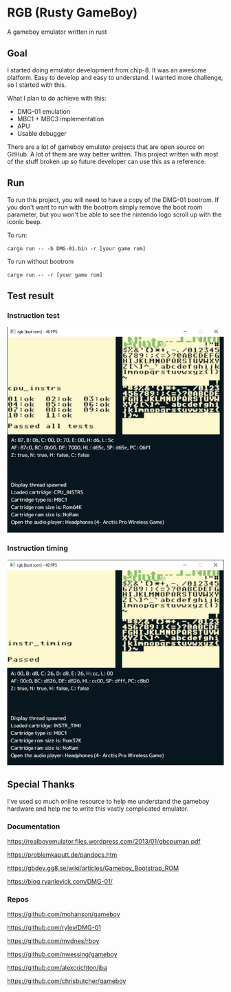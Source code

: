 # RGB (Rusty GameBoy)

A gameboy emulator written in rust

## Goal
I started doing emulator development from chip-8. It was an awesome platform. Easy to develop and easy to understand.
I wanted more challenge, so I started with this.

What I plan to do achieve with this:

* DMG-01 emulation
* MBC1 + MBC3 implementation
* APU
* Usable debugger

There are a lot of gameboy emulator projects that are open source on GitHub. A lot of them are way better written.
This project written with most of the stuff broken up so future developer can use this
as a reference.

## Run
To run this project, you will need to have a copy of the DMG-01 bootrom. If you don't want to run with the bootrom simply remove the boot room parameter, but you won't be able to see the nintendo logo scroll up with the iconic beep.

To run:

```
cargo run -- -b DMG-01.bin -r [your game rom]
```

To run without bootrom

```
cargo run -- -r [your game rom]
```

## Test result

### Instruction test
![cpu instruction test](cpu_instrs.png)

### Instruction timing
![cpu instruction test](instr_timing.png)

## Special Thanks
I've used so much online resource to help me understand the gameboy hardware and help me to write this vastly complicated emulator.

### Documentation
https://realboyemulator.files.wordpress.com/2013/01/gbcpuman.pdf

https://problemkaputt.de/pandocs.htm

https://gbdev.gg8.se/wiki/articles/Gameboy_Bootstrap_ROM

https://blog.ryanlevick.com/DMG-01/

### Repos
https://github.com/mohanson/gameboy

https://github.com/rylev/DMG-01

https://github.com/mvdnes/rboy

https://github.com/nwessing/gameboy

https://github.com/alexcrichton/jba

https://github.com/chrisbutcher/gameboy